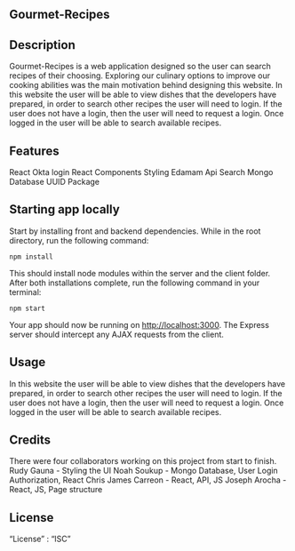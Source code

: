 ## Gourmet-Recipes

## Description

Gourmet-Recipes is a web application designed so the user can search recipes of their choosing. Exploring our culinary options to improve our cooking abilities was the main motivation behind designing this website. In this website the user will be able to view dishes that the developers have prepared, in order to search other recipes the user will need to login. If the user does not have a login, then the user will need to request a login. Once logged in the user will be able to search available recipes. 

## Features 

React
Okta login
React Components Styling
Edamam Api Search
Mongo Database
UUID Package

## Starting app locally

Start by installing front and backend dependencies. While in the root directory, run the following command:
~~~
npm install
~~~

This should install node modules within the server and the client folder. After both installations complete, run the following command in your terminal:

~~~
npm start
~~~

Your app should now be running on <http://localhost:3000>. The Express server should intercept any AJAX requests from the client.

## Usage 

In this website the user will be able to view dishes that the developers have prepared, in order to search other recipes the user will need to login. If the user does not have a login, then the user will need to request a login. Once logged in the user will be able to search available recipes. 

## Credits

There were four collaborators working on this project from start to finish.
Rudy Gauna - Styling the UI
Noah Soukup - Mongo Database, User Login Authorization, React
Chris James Carreon - React, API, JS
Joseph Arocha - React, JS, Page structure

## License 

“License” : “ISC”
